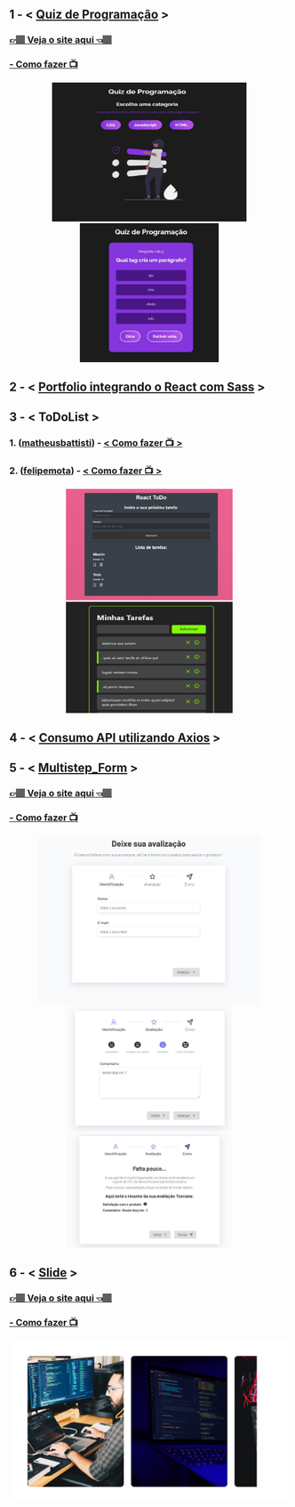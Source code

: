 <h2>1 - < <a href="https://github.com/carlos09v/ReactProjects/tree/main/devs/matheusbattisti/app_quiz-react">Quiz de Programação</a> ></h2>
<h3><a href="https://quiz-react-carlos09v.vercel.app/">👉🏽 Veja o site aqui 👈🏽</a></h3>
<h3><a href="https://www.youtube.com/watch?v=HlkbeikH8cs" target="_blank"> - Como fazer 📺</a></h3>
<div align='center'>
    <img width='350' height='250' src="https://github.com/carlos09v/ReactProjects/blob/main/devs/matheusbattisti/app_quiz-react/src/img/CategorysPreview.jpg?raw=true" alt="Quiz">
    <img width='250' height='250' src="https://github.com/carlos09v/ReactProjects/blob/main/devs/matheusbattisti/app_quiz-react/src/img/QuestionsPreview.jpg?raw=true" alt="Quiz">
</div>

<h2>2 - < <a href="https://github.com/carlos09v/ReactProjects/tree/main/devs/matheusbattisti/app_react-sass">Portfolio integrando o React com Sass</a> ></h2>


<h2>3 - < ToDoList ></h2>
<h3>1. (<a href="https://github.com/carlos09v/ReactProjects/tree/main/devs/matheusbattisti/toDoList_react">matheusbattisti</a>) - <a href="https://www.youtube.com/watch?v=pOVyVivyfok" target="_blank">< Como fazer 📺 ></a></h3>
<h3>2. (<a href="https://github.com/carlos09v/ReactProjects/tree/main/devs/felipemota/toDoList_react">felipemota</a>) - <a href="https://www.youtube.com/watch?v=ErjWNvP6mko&t=5215s&ab_channel=FelipeRocha%E2%80%A2dicasparadevs" target="_blank">< Como fazer 📺 ></a></h3>
<div align='center'>
    <img width='300' height='200' src="https://github.com/carlos09v/ReactProjects/blob/main/devs/matheusbattisti/toDoList_react/toDo/src/assets/preview.jpg?raw=true" alt="ToDoList">
    <img width='300' height='200' src="https://github.com/carlos09v/ReactProjects/blob/main/devs/felipemota/toDoList_react/src/assets/preview.jpg?raw=true" alt="ToDoList">
</div>

<h2>4 - < <a href="https://github.com/carlos09v/ReactProjects/tree/main/devs/matheusbattisti/app_react-axios">Consumo API utilizando Axios</a> ></h2>

<h2>5 - < <a href="https://github.com/carlos09v/ReactProjects/tree/main/devs/matheusbattisti/multistep_form_react">Multistep_Form</a> ></h2>
<h3><a href="https://multistepform-carlos09v.vercel.app/">👉🏽 Veja o site aqui 👈🏽</a></h3>
<h3><a href="https://www.youtube.com/watch?v=PRSruHX_eig" target="_blank"> - Como fazer 📺</a></h3>
<div align='center'>
    <img width='400' src="https://github.com/carlos09v/ReactProjects/blob/main/devs/matheusbattisti/multistep_form_react/src/assets/preview1.jpg?raw=true" alt="MultistepForm Preview1">
    <img width='300' src="https://github.com/carlos09v/ReactProjects/blob/main/devs/matheusbattisti/multistep_form_react/src/assets/preview2.jpg?raw=true" alt="MultistepForm Preview2">
    <img width='300' src="https://github.com/carlos09v/ReactProjects/blob/main/devs/matheusbattisti/multistep_form_react/src/assets/preview3.jpg?raw=true" alt="MultistepForm Preview3">
</div>

<h2>6 - < <a href="https://github.com/carlos09v/ReactProjects/tree/main/devs/sujeitoprogramador/slide_react">Slide</a> ></h2>
<h3><a href="https://slide-react-carlos09v.vercel.app/">👉🏽 Veja o site aqui 👈🏽</a></h3>
<h3><a href="https://www.youtube.com/watch?v=7-3N1QdedaA&t=910s" target="_blank"> - Como fazer 📺</a></h3>
<div align='center'>
    <img width='500' src="https://github.com/carlos09v/ReactProjects/blob/main/devs/sujeitoprogramador/slide_react/src/imgs/preview.jpg?raw=true" alt="Slide_react">
</div>
